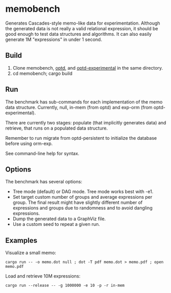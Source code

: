 # memobench

Generates Cascades-style memo-like data for experimentation. Although the generated data is not really a valid relational expression, it should be good enough to test data structures and algorithms. It can also easily generate 1M "expressions" in under 1 second.

## Build

1. Clone memobench, [optd](https://github.com/cmu-db/optd), and [optd-experimental](https://github.com/cmu-db/optd-experimental) in the same directory.
2. cd memobench; cargo build

## Run

The benchmark has sub-commands for each implementation of the memo data structure. Currently, null, in-mem (from optd) and exp-orm (from optd-experimental).

There are currently two stages: populate (that implicitly generates data) and retrieve, that runs on a populated data structure.

Remember to run migrate from optd-persistent to initialize the database before using orm-exp.

See command-line help for syntax.

## Options

The benchmark has several options:

- Tree mode (default) or DAG mode. Tree mode works best with -e1.
- Set target custom number of groups and average expressions per group. The final result might have slightly different number of expressions and groups due to randomness and to avoid dangling expressions.
- Dump the generated data to a GraphViz file.
- Use a custom seed to repeat a given run.

## Examples

Visualize a small memo:
```
cargo run -- -o memo.dot null ; dot -T pdf memo.dot > memo.pdf ; open memo.pdf
```

Load and retrieve 10M expressions:
```
cargo run --release -- -g 1000000 -e 10 -p -r in-mem
```
